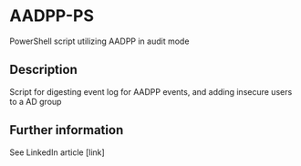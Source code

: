 # AADPP-PS
PowerShell script utilizing AADPP in audit mode

## Description

Script for digesting event log for AADPP events, and adding insecure users to a AD group

## Further information

See LinkedIn article [link]
